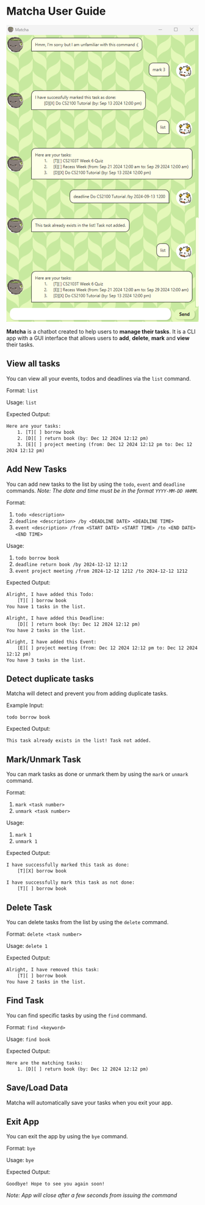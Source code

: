 # Matcha User Guide

![Screenshot of Matcha app](Ui.png)

**Matcha** is a chatbot created to help users to **manage their tasks**. 
It is a CLI app with a GUI interface that allows users to **add**, **delete**, **mark** and **view** their tasks.

## View all tasks

You can view all your events, todos and deadlines via the `list` command.

Format: `list` 

Usage: `list`

Expected Output:
```
Here are your tasks:
    1. [T][ ] borrow book
    2. [D][ ] return book (by: Dec 12 2024 12:12 pm)
    3. [E][ ] project meeting (from: Dec 12 2024 12:12 pm to: Dec 12 2024 12:12 pm)
```

## Add New Tasks

You can add new tasks to the list by using the `todo`, `event` and `deadline` commands.
*Note: The date and time must be in the format `YYYY-MM-DD HHMM`.*

Format:
1. `todo <description>`
2. `deadline <description> /by <DEADLINE DATE> <DEADLINE TIME>`
3. `event <description> /from <START DATE> <START TIME> /to <END DATE> <END TIME>`

Usage:
1. `todo borrow book`
2. `deadline return book /by 2024-12-12 12:12`
3. `event project meeting /from 2024-12-12 1212 /to 2024-12-12 1212`

Expected Output:
```
Alright, I have added this Todo:
	[T][ ] borrow book
You have 1 tasks in the list.
```
```
Alright, I have added this Deadline:
	[D][ ] return book (by: Dec 12 2024 12:12 pm)
You have 2 tasks in the list.
```
```
Alright, I have added this Event:
	[E][ ] project meeting (from: Dec 12 2024 12:12 pm to: Dec 12 2024 12:12 pm)
You have 3 tasks in the list.
```

## Detect duplicate tasks

Matcha will detect and prevent you from adding duplicate tasks.

Example Input:
```
todo borrow book
```
Expected Output:
```
This task already exists in the list! Task not added.
```

## Mark/Unmark Task

You can mark tasks as done or unmark them by using the `mark` or `unmark` command.

Format:
1. `mark <task number>`
2. `unmark <task number>`

Usage:
1. `mark 1`
2. `unmark 1`

Expected Output:
```
I have successfully marked this task as done:
    [T][X] borrow book
```
```
I have successfully mark this task as not done:
    [T][ ] borrow book
```

## Delete Task

You can delete tasks from the list by using the `delete` command.

Format: `delete <task number>`

Usage: `delete 1`

Expected Output:
```
Alright, I have removed this task:
    [T][ ] borrow book
You have 2 tasks in the list.
```

## Find Task

You can find specific tasks by using the `find` command.

Format: `find <keyword>`

Usage: `find book`

Expected Output:
```
Here are the matching tasks:
    1. [D][ ] return book (by: Dec 12 2024 12:12 pm)
```

## Save/Load Data

Matcha will automatically save your tasks when you exit your app.

## Exit App

You can exit the app by using the `bye` command.

Format: `bye`

Usage: `bye`

Expected Output:
```
Goodbye! Hope to see you again soon!
```
*Note: App will close after a few seconds from issuing the command*